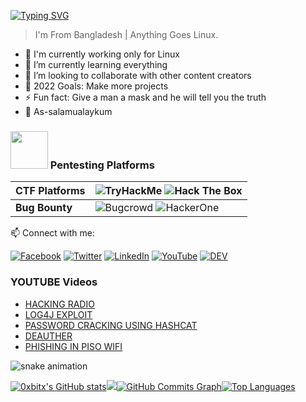 [![Typing SVG](https://readme-typing-svg.herokuapp.com?color=DE37C1&vCenter=true&width=500&height=35&lines=+root@cli:~#+whoami_;I'm+0xbit+from+philippines+)](http://in.milind.live)
> I'm From Bangladesh | Anything Goes Linux.

- 🔭 I'm currently working only for Linux
- 🌱 I’m currently learning everything  
- 👯 I’m looking to collaborate with other content creators
- 🥅 2022 Goals: Make more projects
- ⚡ Fun fact: Give a man a mask and he will tell you the truth
- 🙏 As-salamualaykum

### <img src="https://www.transparentpng.com/thumb/anonymous-mask/guy-fawkes-mask-pictures-10.png" width="60px"> Pentesting Platforms
| **CTF Platforms** | ![TryHackMe](https://img.shields.io/static/v1?style=for-the-badge&message=TryHackMe&color=212C42&logo=TryHackMe&logoColor=FFFFFF&label=) ![Hack The Box](https://img.shields.io/static/v1?style=for-the-badge&message=Hack+The+Box&color=222222&logo=Hack+The+Box&logoColor=9FEF00&label=) | 
:--- | :---
| **Bug Bounty** | ![Bugcrowd](https://img.shields.io/static/v1?style=for-the-badge&message=Bugcrowd&color=F26822&logo=Bugcrowd&logoColor=FFFFFF&label=) ![HackerOne](https://img.shields.io/static/v1?style=for-the-badge&message=HackerOne&color=494649&logo=HackerOne&logoColor=FFFFFF&label=) |

📫 Connect with me:

[![Facebook](https://img.shields.io/badge/facebook-%231877F2.svg?&style=for-the-badge&logo=facebook&logoColor=white)](https://www.facebook.com/0xbitx/) [![Twitter](https://img.shields.io/badge/twitter-%231DA1F2.svg?&style=for-the-badge&logo=twitter&logoColor=white)](https://twitter.com/0xbit1) [![LinkedIn](https://img.shields.io/badge/linkedin-%230077B5.svg?&style=for-the-badge&logo=linkedin&logoColor=white)](https://www.linkedin.com/in/0xbitx/) [![YouTube](https://img.shields.io/badge/youtube-%23FF0000.svg?&style=for-the-badge&logo=youtube&logoColor=white)](https://youtube.com/channel/UCVrDl5VoN_ZLN74ueHe2iPA) [![DEV](https://img.shields.io/badge/DEV-%23000000.svg?&style=for-the-badge&logo=dev.to&logoColor=white)](https://dev.t/0xbitx) 


### YOUTUBE Videos

<!-- YOUTUBE:START -->
- [HACKING RADIO](https://www.youtube.com/watch?v=HEN9XuCs1cU)
- [LOG4J EXPLOIT](https://www.youtube.com/watch?v=3EGT-TDmGmE&t=32s)
- [PASSWORD CRACKING USING HASHCAT](https://www.youtube.com/watch?v=E4D3WwSJne0)
- [DEAUTHER](https://www.youtube.com/watch?v=Set6ko6IEeY&t=3s)
- [PHISHING IN PISO WIFI](https://www.youtube.com/watch?v=2oazcgd1zGs)
<!-- YOUTUBE:END -->

![snake animation](https://github.com/thatbeautifuldream/thatbeautifuldream/blob/output/github-contribution-grid-snake.svg)

<a
href="http://www.github.com/0xbitx"><img src="https://github-readme-stats.vercel.app/api?username=0xbitx&show_icons=true&hide=&count_private=true&title_color=0891b2&text_color=ffffff&icon_color=0891b2&bg_color=1c1917&hide_border=true&show_icons=true" alt="0xbitx's GitHub stats" /></a><a
                  href="http://www.github.com/0xbitx"><img
                  src="https://github-readme-streak-stats.herokuapp.com/?user=0xbitx&stroke=ffffff&background=1c1917&ring=0891b2&fire=0891b2&currStreakNum=ffffff&currStreakLabel=0891b2&sideNums=ffffff&sideLabels=ffffff&dates=ffffff&hide_border=true" /></a><a
                  href="http://www.github.com/0xbitx"><img src="https://activity-graph.herokuapp.com/graph?username=0xbitx&bg_color=1c1917&color=ffffff&line=0891b2&point=ffffff&area_color=1c1917&area=true&hide_border=true&custom_title=GitHub%20Commits%20Graph" alt="GitHub Commits Graph" /></a><a href="https://github.com/0xbitx" align="left"><img src="https://github-readme-stats.vercel.app/api/top-langs/?username=0xbitx&langs_count=10&title_color=0891b2&text_color=ffffff&icon_color=0891b2&bg_color=1c1917&hide_border=true&locale=en&custom_title=Top%20%Languages" alt="Top Languages" /></a>
